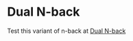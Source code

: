 # Dual N-back
Test this variant of n-back at [Dual N-back](https://4skinskywalker.github.io/Dual-N-back)